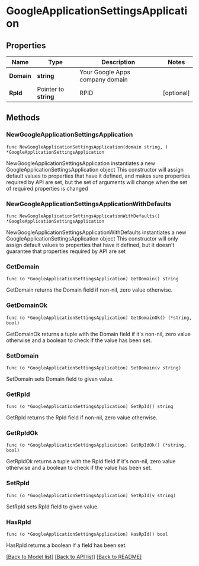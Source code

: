 # GoogleApplicationSettingsApplication

## Properties

Name | Type | Description | Notes
------------ | ------------- | ------------- | -------------
**Domain** | **string** | Your Google Apps company domain | 
**RpId** | Pointer to **string** | RPID | [optional] 

## Methods

### NewGoogleApplicationSettingsApplication

`func NewGoogleApplicationSettingsApplication(domain string, ) *GoogleApplicationSettingsApplication`

NewGoogleApplicationSettingsApplication instantiates a new GoogleApplicationSettingsApplication object
This constructor will assign default values to properties that have it defined,
and makes sure properties required by API are set, but the set of arguments
will change when the set of required properties is changed

### NewGoogleApplicationSettingsApplicationWithDefaults

`func NewGoogleApplicationSettingsApplicationWithDefaults() *GoogleApplicationSettingsApplication`

NewGoogleApplicationSettingsApplicationWithDefaults instantiates a new GoogleApplicationSettingsApplication object
This constructor will only assign default values to properties that have it defined,
but it doesn't guarantee that properties required by API are set

### GetDomain

`func (o *GoogleApplicationSettingsApplication) GetDomain() string`

GetDomain returns the Domain field if non-nil, zero value otherwise.

### GetDomainOk

`func (o *GoogleApplicationSettingsApplication) GetDomainOk() (*string, bool)`

GetDomainOk returns a tuple with the Domain field if it's non-nil, zero value otherwise
and a boolean to check if the value has been set.

### SetDomain

`func (o *GoogleApplicationSettingsApplication) SetDomain(v string)`

SetDomain sets Domain field to given value.


### GetRpId

`func (o *GoogleApplicationSettingsApplication) GetRpId() string`

GetRpId returns the RpId field if non-nil, zero value otherwise.

### GetRpIdOk

`func (o *GoogleApplicationSettingsApplication) GetRpIdOk() (*string, bool)`

GetRpIdOk returns a tuple with the RpId field if it's non-nil, zero value otherwise
and a boolean to check if the value has been set.

### SetRpId

`func (o *GoogleApplicationSettingsApplication) SetRpId(v string)`

SetRpId sets RpId field to given value.

### HasRpId

`func (o *GoogleApplicationSettingsApplication) HasRpId() bool`

HasRpId returns a boolean if a field has been set.


[[Back to Model list]](../README.md#documentation-for-models) [[Back to API list]](../README.md#documentation-for-api-endpoints) [[Back to README]](../README.md)


